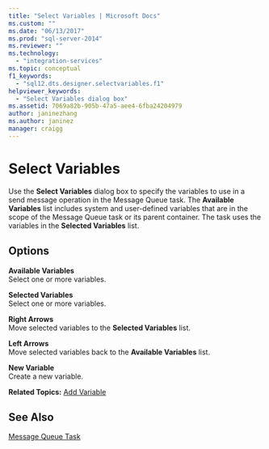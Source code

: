 ```yaml
---
title: "Select Variables | Microsoft Docs"
ms.custom: ""
ms.date: "06/13/2017"
ms.prod: "sql-server-2014"
ms.reviewer: ""
ms.technology: 
  - "integration-services"
ms.topic: conceptual
f1_keywords: 
  - "sql12.dts.designer.selectvariables.f1"
helpviewer_keywords: 
  - "Select Variables dialog box"
ms.assetid: 7069a82b-905b-47a5-aee4-6fba24204979
author: janinezhang
ms.author: janinez
manager: craigg
---
```

# Select Variables
  Use the **Select Variables** dialog box to specify the variables to use in a send message operation in the Message Queue task. The **Available Variables** list includes system and user-defined variables that are in the scope of the Message Queue task or its parent container. The task uses the variables in the **Selected Variables** list.  
  
## Options  
 **Available Variables**  
 Select one or more variables.  
  
 **Selected Variables**  
 Select one or more variables.  
  
 **Right Arrows**  
 Move selected variables to the **Selected Variables** list.  
  
 **Left Arrows**  
 Move selected variables back to the **Available Variables** list.  
  
 **New Variable**  
 Create a new variable.  
  
 **Related Topics:** [Add Variable](../../2014/integration-services/add-variable.md)  
  
## See Also  
 [Message Queue Task](control-flow/message-queue-task.md)  
  
  
